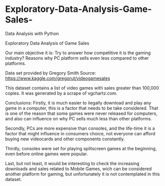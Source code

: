 # Exploratory-Data-Analysis-Game-Sales-
Data Analysis with Python

Exploratory Data Analysis of Game Sales

Our main objective it is:
Try to answer how competitive it is the gaming industry?
Reasons why PC platform sells even less compared to other platforms.

Data set provided by Gregory Smith
Source: https://www.kaggle.com/gregorut/videogamesales

This dataset contains a list of video games with sales greater than 100,000 copies.
It was generated by a scrape of vgchartz.com.

Conclusions:
Firstly, it is much easier to ilegally download and play any game in a computer, this is a factor that needs to be take considered. That is one of the reason that some games were never released for computers, and also can influence on why PC sells much less than other platforms.

Secondly, PCs are more expensive than consoles, and the life-time it is a factor that might influence in consumers choice, not everyone can afford buying new videocards and other components constantly.

Thirdly, consoles were set for playing splitscreen games at the beginning, even before online games were popular.

Last, but not least, it would be interesting to check the increasing downloads and sales related to Mobile Games, wich can be considered another platform for gaming, but unfortunately it is not contemplated in this dataset.
